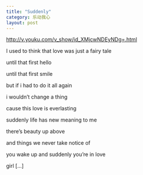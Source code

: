 ```yaml
---
title: "Suddenly"
category: 乐动我心
layout: post
---
```



http://v.youku.com/v_show/id_XMjcwNDEyNDg=.html

I used to think that love was just a fairy tale

until that first hello

until that first smile

but if i had to do it all again

i wouldn’t change a thing

cause this love is everlasting

suddenly life has new meaning to me

there’s beauty up above

and things we never take notice of

you wake up and suddenly you’re in love

girl [...]
